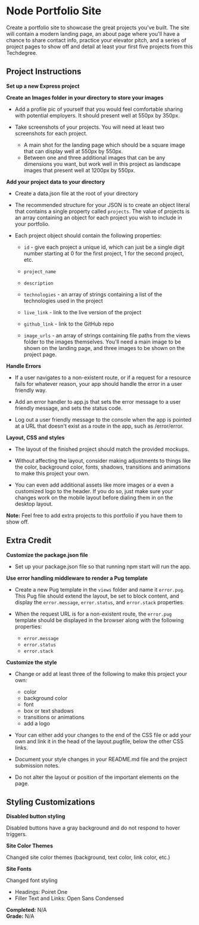 # Node Portfolio Site 

Create a portfolio site to showcase the great projects you've built. The site will contain a modern landing page, an about page where you'll have a chance to share contact info, practice your elevator pitch, and a series of project pages to show off and detail at least your first five projects from this Techdegree.

## Project Instructions 

**Set up a new Express project**

**Create an Images folder in your directory to store your images**

* Add a profile pic of yourself that you would feel comfortable sharing with potential employers. It should present well at 550px by 350px.

* Take screenshots of your projects. You will need at least two screenshots for each project.
    * A main shot for the landing page which should be a square image that can display well at 550px by 550px.
    * Between one and three additional images that can be any dimensions you want, but work well in this project as landscape images that present well at 1200px by 550px.

**Add your project data to your directory**

* Create a data.json file at the root of your directory

* The recommended structure for your JSON is to create an object literal that contains a single property called `projects`. The value of projects is an array containing an object for each project you wish to include in your portfolio.

* Each project object should contain the following properties:

    * `id` - give each project a unique id, which can just be a single digit number starting at 0 for the first project, 1 for the second project, etc.
    
    * `project_name`

	* `description`

	* `technologies` - an array of strings containing a list of the technologies used in the project

	* `live_link` - link to the live version of the project

	* `github_link` - link to the GitHub repo

	* `image_urls` - an array of strings containing file paths from the views folder to the images themselves. You'll need a main image to be shown on the landing page, and three images to be shown on the project page.

**Handle Errors**

* If a user navigates to a non-existent route, or if a request for a resource fails for whatever reason, your app should handle the error in a user friendly way.

* Add an error handler to app.js that sets the error message to a user friendly message, and sets the status code.

* Log out a user friendly message to the console when the app is pointed at a URL that doesn't exist as a route in the app, such as /error/error.

**Layout, CSS and styles**

* The layout of the finished project should match the provided mockups.

* Without affecting the layout, consider making adjustments to things like the color, background color, fonts, shadows, transitions and animations to make this project your own.

* You can even add additional assets like more images or a even a customized logo to the header. If you do so, just make sure your changes work on the mobile layout before dialing them in on the desktop layout.

**Note:** Feel free to add extra projects to this portfolio if you have them to show off.


## Extra Credit

**Customize the package.json file**

* Set up your package.json file so that running npm start will run the app.

**Use error handling middleware to render a Pug template**

* Create a new Pug template in the `views` folder and name it `error.pug`. This Pug file should extend the layout, be set to block content, and display the `error.message`, `error.status`, and `error.stack` properties.

* When the request URL is for a non-existent route, the `error.pug` template should be displayed in the browser along with the following properties:
    * `error.message`
    * `error.status`
    * `error.stack`

**Customize the style**

* Change or add at least three of the following to make this project your own:
    * color
    * background color
    * font
    * box or text shadows
    * transitions or animations
    * add a logo

* Your can either add your changes to the end of the CSS file or add your own and link it in the head of the layout.pugfile, below the other CSS links.

* Document your style changes in your README.md file and the project submission notes.

* Do not alter the layout or position of the important elements on the page.


## Styling Customizations

**Disabled button styling**

Disabled buttons have a gray background and do not respond to hover triggers.

**Site Color Themes**

Changed site color themes (background, text color, link color, etc.)

**Site Fonts**

Changed font styling

* Headings: Poiret One
* Filler Text and Links: Open Sans Condensed

**Completed:** N/A    
**Grade:** N/A